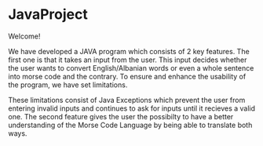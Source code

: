 # JavaProject
Welcome!

We have developed a JAVA program which consists of 2 key features. The first one is that it takes an input from the user. This input decides whether the user wants to convert English/Albanian words or even a whole sentence into morse code and the contrary. To ensure and enhance the usability of the program, we have set limitations.

These limitations consist of Java Exceptions which prevent the user from entering invalid inputs and continues to ask for inputs until it recieves a valid one. The second feature gives the user the possibilty to have a better understanding of the Morse Code Language by being able to translate both ways.
